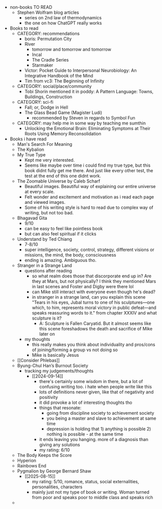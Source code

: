   * non-books TO READ
    * Stephen Wolfram blog articles
        * series on 2nd law of thermodynamics
        * the one on how ChatGPT really works
  * Books to read
    * CATEGORY: recommendations
        * boris: Permutation City
        * River
            * tomorrow and tomorrow and tomorrow
            * Incal
            * The Cradle Series
            * Starmaker
        * Victor: Pocket Guide to Interpersonal Neurobiology: An Integrative Handbook of the Mind
        * Tim from vc3: The Beginning of Infinity
    * CATEGORY: social/place/community
        * Tobi Shorin mentioned it in poddy: A Pattern Language: Towns, Buildings, Construction
    * CATEGORY: sci-fi
        * Fall; or, Dodge in Hell
        * The Glass Bead Game (Magister Ludi)
            * recommended by Steven in regards to Symbol Fun
    * CATEGORY: may help me in some way by teaching me sumthin
        * Unlocking the Emotional Brain: Eliminating Symptoms at Their Roots Using Memory Reconsolidation
  * Books i have read
    * Man's Search For Meaning
    * The Kybalion
    * My True Type
        * Kept me very interested.
        * Seems like maybe over time i could find my true type, but this book didnt fully get me there. And just like every other test, the test at the end of this one didnt work.
    * The Zoomable Universe by Caleb Scharf
        * Beautiful images. Beautiful way of explaining our entire universe at every scale.
        * Felt wonder and excitement and motivation as i read each page and viewed images.
        * Some of his writing style is hard to read due to complex way of writing, but not too bad.
    * Bhagavad Gita
        * 9/10
        * can be easy to feel like pointless book
        * but can also feel spiritual if it clicks
    * Understand by Ted Chiang
        * 7-8/10
        * super intelligence, society, control, strategy, different visions or missions, the mind, the body, consciousness
        * ending is amazing. Ambiguous tho. 
    * Stranger in a Strange Land
        * questions after reading
            * so what realm does those that discorporate end up in? Are they at Mars, but not physically? I think they mentioned Mars in last scenes and Foster and Digby were there lol
            * can Mike still interact with everyone even though he's dead?
            * in stranger in a strange land, can you explain this scene "Tears in his eyes, Jubal turns to one of his sculptures—one which, to him, represents moral victory in public defeat—and speaks reassuring words to it." from chapter XXXIV and what sculpture is it?
                * A: Sculpture is Fallen Caryatid. But it almost seems like this scene foreshadows the death and sacrifice of Mike later on
        * my thoughts
            * this really makes you think about individuality and pros/cons of joining/forming a group vs not doing so
            * Mike is basically Jesus
    * [[Consider Phlebas]]
    * Byung-Chul Han’s Burnout Society
        * tracking my judgements/thoughts
            * [[2024-09-14]]
                * there's certainly some wisdom in there, but a lot of confusing writing too. i hate when people write like this
                * lots of definitions never given, like that of negativity and positivity
                * it did provoke a lot of interesting thoughts tho
                * things that resonate:
                    * going from discipline society to achievement society
                    * you being a master and slave to achievement at same time
                    * depression is holding that 1) anything is possible 2) nothing is possible - at the same time
                * it ends leaving you hanging. more of a diagnosis than giving any solutions
                * my rating: 6/10
    * The Body Keeps the Score
    * Hyperion
    * Rainbows End
    * Pygmalion by George Bernard Shaw
        * [[2025-08-15]]
            * my rating: 5/10, romance, status, social externalities, personalities, characters
            * mainly just not my type of book or writing. Woman turned from poor and speaks poor to middle class and speaks rich
    * 
